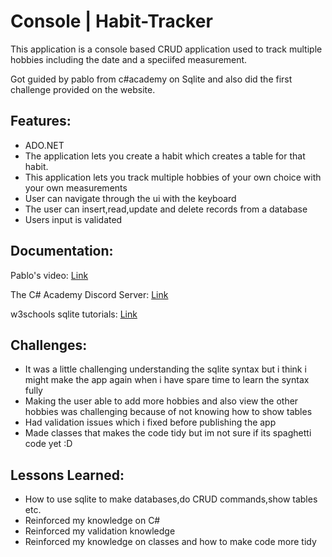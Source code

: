 # Console | Habit-Tracker

This application is a console based CRUD application used to track multiple hobbies
including the date and a speciifed measurement.

Got guided by pablo from c#academy on Sqlite and also did the
first challenge provided on the website.

## Features:

- ADO.NET
- The application lets you create a habit which creates a table for that habit.
- This application lets you track multiple hobbies of your own choice with your own measurements
- User can navigate through the ui with the keyboard
- The user can insert,read,update and delete records from a database
- Users input is validated

## Documentation:

Pablo's video: [Link](https://www.youtube.com/watch?v=d1JIJdDVFjs)

The C# Academy Discord Server: [Link](https://discord.gg/Gddgeyhk)

w3schools sqlite tutorials: [Link](https://www.w3schools.com/sql/default.asp)

## Challenges:

- It was a little challenging understanding the sqlite syntax but i think i might 
make the app again when i have spare time to learn the syntax fully
- Making the user able to add more hobbies and also view the other hobbies was challenging
because of not knowing how to show tables
- Had validation issues which i fixed before publishing the app
- Made classes that makes the code tidy but im not sure if its spaghetti code yet :D

## Lessons Learned:
- How to use sqlite to make databases,do CRUD commands,show tables etc.
- Reinforced my knowledge on C# 
- Reinforced my validation knowledge
- Reinforced my knowledge on classes and how to make code more tidy